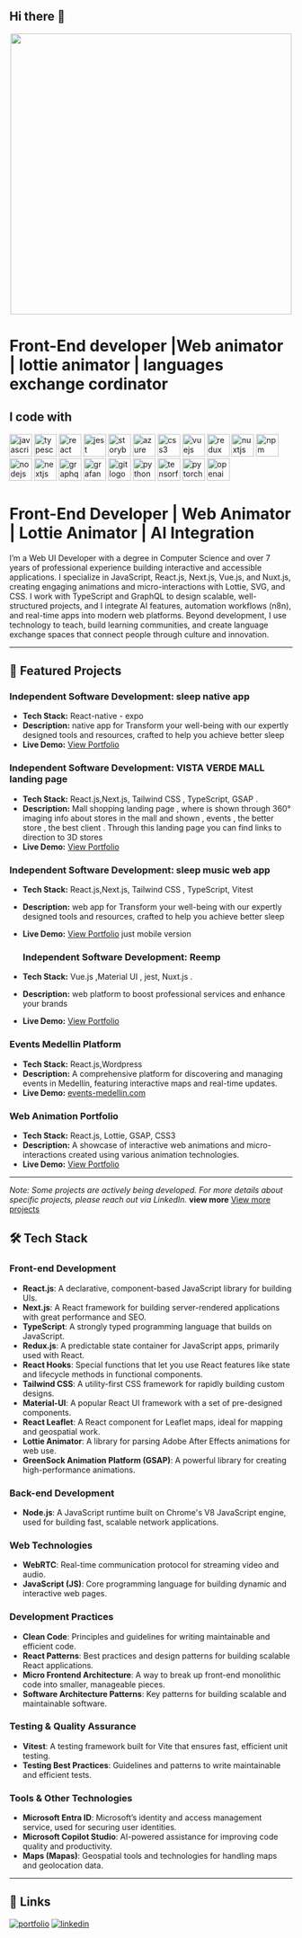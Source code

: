 ## Hi there 👋

<div align="center">
  <img height="500" src="https://res.cloudinary.com/dnmjmjdsj/image/upload/v1729554563/image/Screenshot_2024-10-21_at_6.48.53_PM_dym0pe.png"  />
</div>

# Front-End developer |Web animator | lottie animator | languages exchange cordinator
<h2 align="left">I code with</h2>




<p align="left">
  <img src="https://cdn.jsdelivr.net/gh/devicons/devicon/icons/javascript/javascript-original.svg" height="40" alt="javascript logo"> 
  <img src="https://cdn.jsdelivr.net/gh/devicons/devicon/icons/typescript/typescript-original.svg" height="40" alt="typescript logo"> 
  <img src="https://cdn.jsdelivr.net/gh/devicons/devicon/icons/react/react-original.svg" height="40" alt="react logo"> 
  <img src="https://cdn.jsdelivr.net/gh/devicons/devicon/icons/jest/jest-plain.svg" height="40" alt="jest logo"> 
  <img src="https://cdn.jsdelivr.net/gh/devicons/devicon/icons/storybook/storybook-original.svg" height="40" alt="storybook logo"> 
  <img src="https://cdn.jsdelivr.net/gh/devicons/devicon/icons/azure/azure-original.svg" height="40" alt="azure logo"> 
  <img src="https://cdn.jsdelivr.net/gh/devicons/devicon/icons/css3/css3-original.svg" height="40" alt="css3 logo"> 
  <img src="https://cdn.jsdelivr.net/gh/devicons/devicon/icons/vuejs/vuejs-original.svg" height="40" alt="vuejs logo"> 
  <img src="https://cdn.jsdelivr.net/gh/devicons/devicon/icons/redux/redux-original.svg" height="40" alt="redux logo"> 
  <img src="https://cdn.jsdelivr.net/gh/devicons/devicon/icons/nuxtjs/nuxtjs-original.svg" height="40" alt="nuxtjs logo"> 
  <img src="https://cdn.jsdelivr.net/gh/devicons/devicon/icons/npm/npm-original-wordmark.svg" height="40" alt="npm logo"> 
  <img src="https://cdn.jsdelivr.net/gh/devicons/devicon/icons/nodejs/nodejs-original.svg" height="40" alt="nodejs logo"> 
  <img src="https://cdn.jsdelivr.net/gh/devicons/devicon/icons/nextjs/nextjs-original.svg" height="40" alt="nextjs logo"> 
  <img src="https://cdn.jsdelivr.net/gh/devicons/devicon/icons/graphql/graphql-plain.svg" height="40" alt="graphql logo"> 
  <img src="https://cdn.jsdelivr.net/gh/devicons/devicon/icons/grafana/grafana-original.svg" height="40" alt="grafana logo"> 
  <img src="https://cdn.jsdelivr.net/gh/devicons/devicon/icons/git/git-original.svg" height="40" alt="git logo"> 
  <img src="https://cdn.jsdelivr.net/gh/devicons/devicon/icons/python/python-original.svg" height="40" alt="python logo"> 
  <img src="https://cdn.jsdelivr.net/gh/devicons/devicon/icons/tensorflow/tensorflow-original.svg" height="40" alt="tensorflow logo"> 
  <img src="https://cdn.jsdelivr.net/gh/devicons/devicon/icons/pytorch/pytorch-original.svg" height="40" alt="pytorch logo"> 
  <img src="https://skillicons.dev/icons?i=openai" height="40" alt="openai logo"> 
</p>



# Front-End Developer | Web Animator | Lottie Animator | AI Integration 

I’m a Web UI Developer with a degree in Computer Science and over 7 years of professional experience building interactive and accessible applications. I specialize in JavaScript, React.js, Next.js, Vue.js, and Nuxt.js, creating engaging animations and micro-interactions with Lottie, SVG, and CSS.
I work with TypeScript and GraphQL to design scalable, well-structured projects, and I integrate AI features, automation workflows (n8n), and real-time apps into modern web platforms. Beyond development, I use technology to teach, build learning communities, and create language exchange spaces that connect people through culture and innovation.

---
## 🚀 Featured Projects
### Independent Software Development: sleep native app 
- **Tech Stack:** React-native - expo
- **Description:** native app for Transform your well-being with our expertly designed tools and resources, crafted to help you achieve better sleep
- **Live Demo:** [View Portfolio](https://www.meditatewithabhi.com/sleep-membership/)


### Independent Software Development: VISTA VERDE MALL landing page
- **Tech Stack:** React.js,Next.js, Tailwind CSS , TypeScript, GSAP .
- **Description:** Mall shopping landing page , where is shown through 360° imaging info about stores in the mall and shown , events , the better store , the best client . Through this landing page you can find links to direction to 3D stores
- **Live Demo:** [View Portfolio](https://mall-landing-page.vercel.app/)

### Independent Software Development: sleep music web app
- **Tech Stack:** React.js,Next.js, Tailwind CSS , TypeScript, Vitest
- **Description:** web app for Transform your well-being with our expertly designed tools and resources, crafted to help you achieve better sleep
- **Live Demo:** [View Portfolio](https://sleepappmusic.vercel.app/login) just mobile version

  ### Independent Software Development: Reemp 
- **Tech Stack:** Vue.js ,Material UI , jest, Nuxt.js .
- **Description:** web platform to boost professional services and enhance your brands
- **Live Demo:** [View Portfolio](https://www.linkedin.com/in/angel-mateus-arrieta-morelo-739623123/details/projects/)

### Events Medellin Platform
- **Tech Stack:** React.js,Wordpress
- **Description:** A comprehensive platform for discovering and managing events in Medellín, featuring interactive maps and real-time updates.
- **Live Demo:** [events-medellin.com](https://www.events-medellin.com/)

### Web Animation Portfolio
- **Tech Stack:** React.js, Lottie, GSAP, CSS3
- **Description:** A showcase of interactive web animations and micro-interactions created using various animation technologies.
- **Live Demo:** [View Portfolio](https://briefcase-lilac.vercel.app/)

---

*Note: Some projects are actively being developed. For more details about specific projects, please reach out via LinkedIn.*
 **view more**  [View more projects](https://www.linkedin.com/in/angel-mateus-arrieta-morelo-739623123/details/projects/)
## 🛠 Tech Stack

### Front-end Development
- **React.js**: A declarative, component-based JavaScript library for building UIs.
- **Next.js**: A React framework for building server-rendered applications with great performance and SEO.
- **TypeScript**: A strongly typed programming language that builds on JavaScript.
- **Redux.js**: A predictable state container for JavaScript apps, primarily used with React.
- **React Hooks**: Special functions that let you use React features like state and lifecycle methods in functional components.
- **Tailwind CSS**: A utility-first CSS framework for rapidly building custom designs.
- **Material-UI**: A popular React UI framework with a set of pre-designed components.
- **React Leaflet**: A React component for Leaflet maps, ideal for mapping and geospatial work.
- **Lottie Animator**: A library for parsing Adobe After Effects animations for web use.
- **GreenSock Animation Platform (GSAP)**: A powerful library for creating high-performance animations.

### Back-end Development
- **Node.js**: A JavaScript runtime built on Chrome's V8 JavaScript engine, used for building fast, scalable network applications.

### Web Technologies
- **WebRTC**: Real-time communication protocol for streaming video and audio.
- **JavaScript (JS)**: Core programming language for building dynamic and interactive web pages.

### Development Practices
- **Clean Code**: Principles and guidelines for writing maintainable and efficient code.
- **React Patterns**: Best practices and design patterns for building scalable React applications.
- **Micro Frontend Architecture**: A way to break up front-end monolithic code into smaller, manageable pieces.
- **Software Architecture Patterns**: Key patterns for building scalable and maintainable software.

### Testing & Quality Assurance
- **Vitest**: A testing framework built for Vite that ensures fast, efficient unit testing.
- **Testing Best Practices**: Guidelines and patterns to write maintainable and efficient tests.

### Tools & Other Technologies
- **Microsoft Entra ID**: Microsoft’s identity and access management service, used for securing user identities.
- **Microsoft Copilot Studio**: AI-powered assistance for improving code quality and productivity.
- **Maps (Mapas)**: Geospatial tools and technologies for handling maps and geolocation data.

---

## 🔗 Links
[![portfolio](https://img.shields.io/badge/my_portfolio-000?style=for-the-badge&logo=ko-fi&logoColor=white)](https://anuidev8-porfolio.vercel.app)
[![linkedin](https://img.shields.io/badge/linkedin-0A66C2?style=for-the-badge&logo=linkedin&logoColor=white)](https://www.linkedin.com/in/angel-mateus-arrieta-morelo-739623123/)



